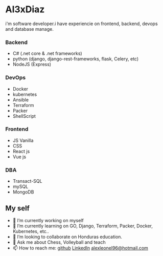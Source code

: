 # **Al3xDiaz**

i'm software developer.i have experiencie on frontend, backend, devops and database manage.
### Backend
* C# (.net core & .net frameworks)
* python (django, django-rest-frameworks, flask, Celery, etc)
* NodeJS (Express)
### DevOps
* Docker
* kubernetes
* Ansible
* Terraform
* Packer
* ShellScript
### Frontend
* JS Vanilla
* CSS
* React js
* Vue js
### DBA
* Transact-SQL
* mySQL
* MongoDB

## My self
- 🔭 I’m currently working on myself
- 🌱 I’m currently learning on GO, Django, Terraform, Packer, Docker, Kubernetes, etc..
- 👯 I’m looking to collaborate on Honduras education.
- 💬 Ask me about Chess, Volleyball and teach
- 📫 How to reach me: [github](http://github.com/al3xdiaz) [LinkedIn](https://www.linkedin.com/in/al3xdiaz/) alexleonel96@hotmail.com


